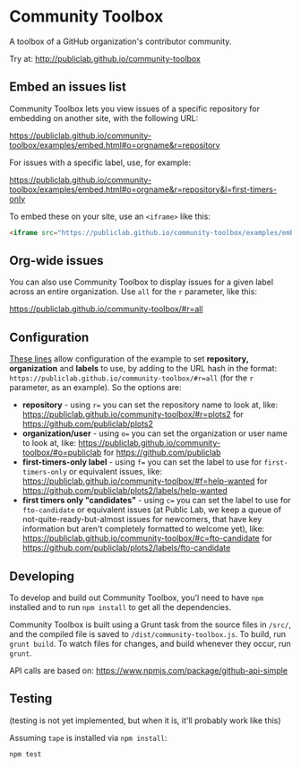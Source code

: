Community Toolbox
====

A toolbox of a GitHub organization's contributor community.

Try at: http://publiclab.github.io/community-toolbox


## Embed an issues list

Community Toolbox lets you view issues of a specific repository for embedding on another site, with the following URL:

https://publiclab.github.io/community-toolbox/examples/embed.html#o=orgname&r=repository

For issues with a specific label, use, for example: 

https://publiclab.github.io/community-toolbox/examples/embed.html#o=orgname&r=repository&l=first-timers-only

To embed these on your site, use an `<iframe>` like this:

```html
<iframe src="https://publiclab.github.io/community-toolbox/examples/embed.html#o=orgname&r=repository" style="border:none;" width="100%" height="600px"></iframe>
```

## Org-wide issues

You can also use Community Toolbox to display issues for a given label across an entire organization. Use `all` for the `r` parameter, like this:

https://publiclab.github.io/community-toolbox/#r=all

## Configuration

[These lines](https://github.com/publiclab/community-toolbox/blob/620c4d906be704ffaa5b40509796c18c393f83f4/index.html#L115-L118) allow configuration of the example to set **repository, organization** and **labels** to use, by adding to the URL hash in the format: `https://publiclab.github.io/community-toolbox/#r=all` (for the `r` parameter, as an example). So the options are:

* **repository** - using `r=` you can set the repository name to look at, like: https://publiclab.github.io/community-toolbox/#r=plots2 for https://github.com/publiclab/plots2
* **organization/user** - using `o=` you can set the organization or user name to look at, like: https://publiclab.github.io/community-toolbox/#o=publiclab for https://github.com/publiclab
* **first-timers-only label** - using `f=` you can set the label to use for `first-timers-only` or equivalent issues, like: https://publiclab.github.io/community-toolbox/#f=help-wanted for https://github.com/publiclab/plots2/labels/help-wanted
* **first timers only "candidates"** - using `c=` you can set the label to use for `fto-candidate` or equivalent issues (at Public Lab, we keep a queue of not-quite-ready-but-almost issues for newcomers, that have key information but aren't completely formatted to welcome yet), like: https://publiclab.github.io/community-toolbox/#c=fto-candidate for https://github.com/publiclab/plots2/labels/fto-candidate


## Developing

To develop and build out Community Toolbox, you'l need to have `npm` installed and to run `npm install` to get all the dependencies. 

Community Toolbox is built using a Grunt task from the source files in `/src/`, and the compiled file is saved to `/dist/community-toolbox.js`. To build, run `grunt build`. To watch files for changes, and build whenever they occur, run `grunt`. 

API calls are based on: https://www.npmjs.com/package/github-api-simple


## Testing

(testing is not yet implemented, but when it is, it'll probably work like this)

Assuming `tape` is installed via `npm install`:

`npm test`
